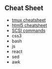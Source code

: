 ## Cheat Sheet
* [tmux cheatsheet](tmux-cheatsheet.md)
* [html5 cheatsheet](html5-cheatsheet.md)
* [SCSI commands](scsi_cmd.md)
* css3
* bash
* js
* react
* sed
* awk
